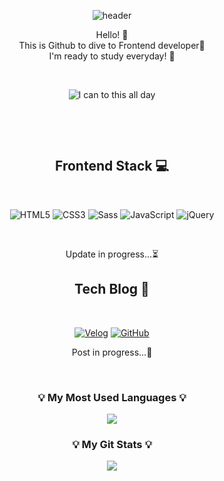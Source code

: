 
<!-- header Waving -->
<div align="center">
  
![header](https://capsule-render.vercel.app/api?type=waving&color=gradient&height=220&section=header&text=Hyunwoo%20Shin🐳&fontAlign=50&fontAlignY=40&fontSize=50&fontColor=eeeeee)
  
</div>

<div align="center">
  <p>Hello! 👋 <br>
  This is Github to dive to Frontend developer🌊<br>
  I'm ready to study everyday! 🤿
  </p>
  
&nbsp;
&nbsp;
  
  <img src="https://user-images.githubusercontent.com/96808980/160424808-369309de-b924-4929-b98b-93c0864def89.gif" alt="I can to this all day">
</div>

&nbsp;
&nbsp;

&nbsp;
&nbsp;


<!-- Frontend Stack badge -->
<h2 align="center">Frontend Stack 💻</h2>

&nbsp;
&nbsp;

<p align="center">
  <img alt="HTML5" src ="https://img.shields.io/badge/HTML5-E34F26.svg?&style=for-the-badge&logo=HTML5&logoColor=white"/>
  <img alt="CSS3" src ="https://img.shields.io/badge/CSS3-1572B6.svg?&style=for-the-badge&logo=CSS3&logoColor=white"/>
  <img alt="Sass" src ="https://img.shields.io/badge/Sass-CC6699.svg?&style=for-the-badge&logo=Sass&logoColor=white"/>
  <img alt="JavaScript" src ="https://img.shields.io/badge/JavaScript-F7DF1E.svg?&style=for-the-badge&logo=JavaScript&logoColor=white"/>
  <img alt="jQuery" src ="https://img.shields.io/badge/jQuery-0769AD.svg?&style=for-the-badge&logo=jQuery&logoColor=white"/>
</p>
&nbsp;
<p align="center">
  Update in progress...⏳
</p>


<h2 align="center">Tech Blog 🔧</h2>

&nbsp;
&nbsp;

<p align="center">
  <a href="https://velog.io/@untiring_dev"><img alt="Velog" src ="https://img.shields.io/badge/Velog-20C997.svg?&style=for-the-badge&logo=Velog&logoColor=white"/></a>
  <a href="https://github.com/GitHWS"><img alt="GitHub" src ="https://img.shields.io/badge/GitHub-181717.svg?&style=for-the-badge&logo=GitHub&logoColor=white"/></a>
</p>

<p align="center">
  Post in progress...📝
</p>

&nbsp;
&nbsp;

<h3 align="center">💡 My Most Used Languages 💡</h3>
<p align="center">
  <a href="https://github.com/GitHWS">
    <img align="center" src="https://github-readme-stats.vercel.app/api/top-langs/?username=GitHWS&layout=compact&show_owner=ture&theme=nord" />
  </a>
</p>
<h3 align="center">💡 My Git Stats 💡</h3>
<p align="center">
  <a href="https://github.com/GitHWS">
    <img align="center" src="https://github-readme-stats.vercel.app/api?username=GitHWS&include_all_commits=ture&theme=nord" />
  </a>
</p>
